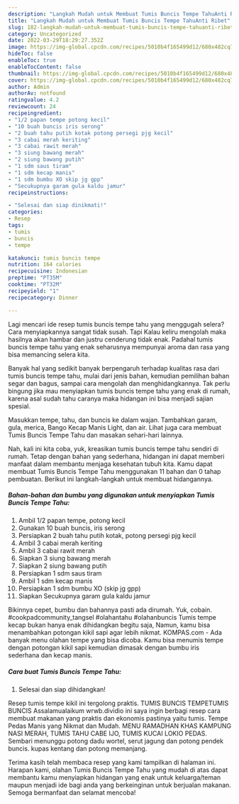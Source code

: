 ```yaml
---
description: "Langkah Mudah untuk Membuat Tumis Buncis Tempe TahuAnti Ribet"
title: "Langkah Mudah untuk Membuat Tumis Buncis Tempe TahuAnti Ribet"
slug: 182-langkah-mudah-untuk-membuat-tumis-buncis-tempe-tahuanti-ribet
category: Uncategorized
date: 2022-03-29T18:29:27.352Z
image: https://img-global.cpcdn.com/recipes/5010b4f165499d12/680x482cq70/tumis-buncis-tempe-tahu-foto-resep-utama.jpg
hideToc: false
enableToc: true
enableTocContent: false
thumbnail: https://img-global.cpcdn.com/recipes/5010b4f165499d12/680x482cq70/tumis-buncis-tempe-tahu-foto-resep-utama.jpg
cover: https://img-global.cpcdn.com/recipes/5010b4f165499d12/680x482cq70/tumis-buncis-tempe-tahu-foto-resep-utama.jpg
author: Admin
authorAv: notfound
ratingvalue: 4.2
reviewcount: 24
recipeingredient:
- "1/2 papan tempe potong kecil"
- "10 buah buncis iris serong"
- "2 buah tahu putih kotak potong persegi pjg kecil"
- "3 cabai merah keriting"
- "3 cabai rawit merah"
- "3 siung bawang merah"
- "2 siung bawang putih"
- "1 sdm saus tiram"
- "1 sdm kecap manis"
- "1 sdm bumbu XO skip jg gpp"
- "Secukupnya garam gula kaldu jamur"
recipeinstructions:

- "Selesai dan siap dinikmati!"
categories:
- Resep
tags:
- tumis
- buncis
- tempe

katakunci: tumis buncis tempe 
nutrition: 164 calories
recipecuisine: Indonesian
preptime: "PT35M"
cooktime: "PT32M"
recipeyield: "1"
recipecategory: Dinner

---
```



Lagi mencari ide resep tumis buncis tempe tahu yang menggugah selera? Cara menyiapkannya sangat tidak susah. Tapi Kalau keliru mengolah maka hasilnya akan hambar dan justru cenderung tidak enak. Padahal tumis buncis tempe tahu yang enak seharusnya mempunyai aroma dan rasa yang bisa memancing selera kita.


Banyak hal yang sedikit banyak berpengaruh terhadap kualitas rasa dari tumis buncis tempe tahu, mulai dari jenis bahan, kemudian pemilihan bahan segar dan bagus, sampai cara mengolah dan menghidangkannya. Tak perlu bingung jika mau menyiapkan tumis buncis tempe tahu yang enak di rumah, karena asal sudah tahu caranya maka hidangan ini bisa menjadi sajian spesial.

Masukkan tempe, tahu, dan buncis ke dalam wajan. Tambahkan garam, gula, merica, Bango Kecap Manis Light, dan air. Lihat juga cara membuat Tumis Buncis Tempe Tahu dan masakan sehari-hari lainnya.


Nah, kali ini kita coba, yuk, kreasikan tumis buncis tempe tahu sendiri di rumah. Tetap dengan bahan yang sederhana, hidangan ini dapat memberi manfaat dalam membantu menjaga kesehatan tubuh kita. Kamu dapat membuat Tumis Buncis Tempe Tahu menggunakan 11 bahan dan 0 tahap pembuatan. Berikut ini langkah-langkah untuk membuat hidangannya.

<!--inarticleads1-->

##### Bahan-bahan dan bumbu yang digunakan untuk menyiapkan Tumis Buncis Tempe Tahu:

1. Ambil 1/2 papan tempe, potong kecil
1. Gunakan 10 buah buncis, iris serong
1. Persiapkan 2 buah tahu putih kotak, potong persegi pjg kecil
1. Ambil 3 cabai merah keriting
1. Ambil 3 cabai rawit merah
1. Siapkan 3 siung bawang merah
1. Siapkan 2 siung bawang putih
1. Persiapkan 1 sdm saus tiram
1. Ambil 1 sdm kecap manis
1. Persiapkan 1 sdm bumbu XO (skip jg gpp)
1. Siapkan Secukupnya garam gula kaldu jamur


Bikinnya cepet, bumbu dan bahannya pasti ada dirumah. Yuk, cobain. #cookpadcommunity_tangsel #olahantahu #olahanbuncis Tumis tempe kecap bukan hanya enak dihidangkan begitu saja, Namun, kamu bisa menambahkan potongan kikil sapi agar lebih nikmat. KOMPAS.com - Ada banyak menu olahan tempe yang bisa dicoba. Kamu bisa menumis tempe dengan potongan kikil sapi kemudian dimasak dengan bumbu iris sederhana dan kecap manis. 

<!--inarticleads2-->

##### Cara buat Tumis Buncis Tempe Tahu:


1. Selesai dan siap dihidangkan!

Resep tumis tempe kikil ini tergolong praktis. TUMIS BUNCIS TEMPETUMIS BUNCIS Assalamualaikum wrwb.dividio ini saya ingin berbagi resep cara membuat makanan yang praktis dan ekonomis pastinya yaitu tumis. Tempe Pedas Manis yang Nikmat dan Mudah. MENU RAMADHAN KHAS KAMPUNG NASI MERAH, TUMIS TAHU CABE IJO, TUMIS KUCAI LOKIO PEDAS. Sembari menunggu potong dadu wortel, serut jagung dan potong pendek buncis. kupas kentang dan potong memanjang. 

Terima kasih telah membaca resep yang kami tampilkan di halaman ini. Harapan kami, olahan Tumis Buncis Tempe Tahu yang mudah di atas dapat membantu kamu menyiapkan hidangan yang enak untuk keluarga/teman maupun menjadi ide bagi anda yang berkeinginan untuk berjualan makanan. Semoga bermanfaat dan selamat mencoba!
